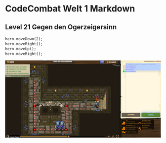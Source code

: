 # CodeCombat Welt 1 Markdown
## Level 21 Gegen den Ogerzeigersinn 
```
hero.moveDown(2);
hero.moveRight();
hero.moveUp();
hero.moveRight();
```
![Alt text](image-24.png)
